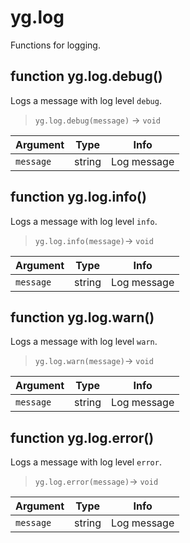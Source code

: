 # yg.log

Functions for logging.

## function yg.log.debug()

Logs a message with log level `debug`.

> `yg.log.debug(message)` -> `void`

| Argument  | Type   | Info        |
| --------- | ------ | ----------- |
| `message` | string | Log message |

## function yg.log.info()

Logs a message with log level `info`.

> `yg.log.info(message)`-> `void`

| Argument  | Type   | Info        |
| --------- | ------ | ----------- |
| `message` | string | Log message |

## function yg.log.warn()

Logs a message with log level `warn`.

> `yg.log.warn(message)`-> `void`

| Argument  | Type   | Info        |
| --------- | ------ | ----------- |
| `message` | string | Log message |

## function yg.log.error()

Logs a message with log level `error`.

> `yg.log.error(message)`-> `void`

| Argument  | Type   | Info        |
| --------- | ------ | ----------- |
| `message` | string | Log message |
